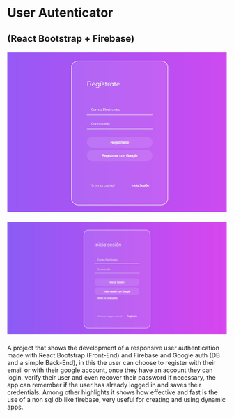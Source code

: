 # User Autenticator #
## (React Bootstrap + Firebase) ##

#### ![Image text](https://github.com/SquareMark/user-auth/blob/master/client/public/1b21a5e2-f8df-453e-b187-73e6d062baa5.jpg) ####
#### ![Image text](https://github.com/SquareMark/user-auth/blob/master/client/public/a0a215d3-ab5b-42fe-b03b-0bf989a794d9.jpg) ####

A project that shows the development of a responsive user authentication made with React Bootstrap (Front-End) and Firebase and Google auth (DB and a simple Back-End), in this the user can choose to register with their email or with their google account, once they have an account they can login, verify their user and even recover their password if necessary, the app can remember if the user has already logged in and saves their credentials. Among other highlights it shows how effective and fast is the use of a non sql db like firebase, very useful for creating and using dynamic apps.
